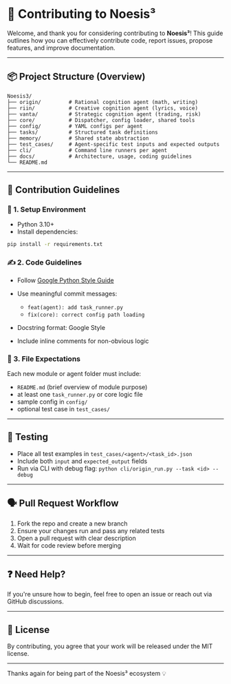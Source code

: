 # 🤝 Contributing to Noesis³

Welcome, and thank you for considering contributing to **Noesis³**! This guide outlines how you can effectively contribute code, report issues, propose features, and improve documentation.

---

## 📦 Project Structure (Overview)

```
Noesis3/
├── origin/         # Rational cognition agent (math, writing)
├── riin/           # Creative cognition agent (lyrics, voice)
├── vanta/          # Strategic cognition agent (trading, risk)
├── core/           # Dispatcher, config loader, shared tools
├── config/         # YAML configs per agent
├── tasks/          # Structured task definitions
├── memory/         # Shared state abstraction
├── test_cases/     # Agent-specific test inputs and expected outputs
├── cli/            # Command line runners per agent
├── docs/           # Architecture, usage, coding guidelines
└── README.md
```

---

## 🧠 Contribution Guidelines

### 🔧 1. Setup Environment

* Python 3.10+
* Install dependencies:

```bash
pip install -r requirements.txt
```

### ✍️ 2. Code Guidelines

* Follow [Google Python Style Guide](https://google.github.io/styleguide/pyguide.html)
* Use meaningful commit messages:

  * `feat(agent): add task_runner.py`
  * `fix(core): correct config path loading`
* Docstring format: Google Style
* Include inline comments for non-obvious logic

### 📁 3. File Expectations

Each new module or agent folder must include:

* `README.md` (brief overview of module purpose)
* at least one `task_runner.py` or core logic file
* sample config in `config/`
* optional test case in `test_cases/`

---

## 🧪 Testing

* Place all test examples in `test_cases/<agent>/<task_id>.json`
* Include both `input` and `expected_output` fields
* Run via CLI with debug flag: `python cli/origin_run.py --task <id> --debug`

---

## 🗣️ Pull Request Workflow

1. Fork the repo and create a new branch
2. Ensure your changes run and pass any related tests
3. Open a pull request with clear description
4. Wait for code review before merging

---

## ❓ Need Help?

If you're unsure how to begin, feel free to open an issue or reach out via GitHub discussions.

---

## 📄 License

By contributing, you agree that your work will be released under the MIT license.

---

Thanks again for being part of the Noesis³ ecosystem 💡
